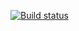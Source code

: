 [![Build status](https://ci.appveyor.com/api/projects/status/3jnj5apb4hgbw7l9?svg=true)](https://ci.appveyor.com/project/SvetlanaKh-1/apici)